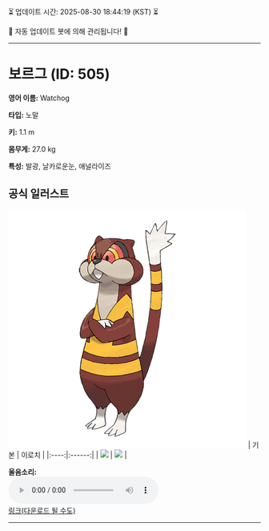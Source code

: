 
⏳ 업데이트 시간: 2025-08-30 18:44:19 (KST) ⏳

🤖 자동 업데이트 봇에 의해 관리됩니다! 🤖

---

# 보르그 (ID: 505)
**영어 이름:** Watchog

**타입:** 노말

**키:** 1.1 m

**몸무게:** 27.0 kg

**특성:** 발광, 날카로운눈, 애널라이즈

## 공식 일러스트
![](https://raw.githubusercontent.com/PokeAPI/sprites/master/sprites/pokemon/other/official-artwork/505.png)
| 기본 | 이로치 |
|:----:|:------:|
| <img src="http://play.pokemonshowdown.com/sprites/ani/watchog.gif" width="200"> | <img src="http://play.pokemonshowdown.com/sprites/ani-shiny/watchog.gif" width="200"> |

**울음소리:**<br><audio controls src="https://raw.githubusercontent.com/PokeAPI/cries/main/cries/pokemon/latest/505.ogg"></audio><br> [링크(다운로드 될 수도)](https://raw.githubusercontent.com/PokeAPI/cries/main/cries/pokemon/latest/505.ogg)


---
